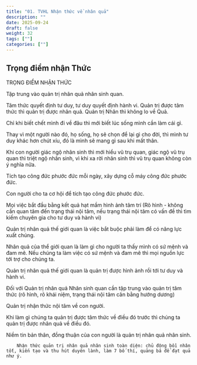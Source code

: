 ```yaml
---
title: "01. TVHL Nhận thức về nhân quả"
description: ""
date: 2025-09-24
draft: false
weight: 32
tags: [""]
categories: [""]
---
```


<!-- # 1. TVHL Nhận thức về nhân quả -->

## Trọng điểm nhận Thức

TRỌNG ĐIỂM NHẬN THỨC

Tập trung vào quản trị nhân quả nhân sinh quan.

Tâm thức quyết định tư duy, tư duy quyết định hành vi. Quản trị được tâm thức thì quản trị được nhân quả.
Quản trị Nhân thì không lo về Quả.

Chỉ khi biết chết mình đi về đâu thì mới biết lúc sống mình cần làm cái gì.

Thay vì một người nào đó, họ sống, họ sẽ chọn để lại gì cho đời, thì mình tư duy khác hơn chút xíu, đó là mình sẽ mang gì sau khi mất thân.

Khi con người giác ngộ nhân sinh thì mới hiểu vũ trụ quan, giác ngộ vũ trụ quan thì triệt ngộ nhân sinh, vì khi xa rời nhân sinh thì vũ trụ quan không còn ý nghĩa nữa.

Tích tạo công đức phước đức mỗi ngày, xây dựng cỗ máy công đức phước đức.

Con người cho ta cơ hội để tích tạo công đức phước đức.

Mọi việc bắt đầu bằng kết quả hạt mầm hình ảnh tâm trí (Rõ hình - không cần quan tâm đến trạng thái nội tâm, nếu trạng thái nội tâm có vấn đề thì tìm kiếm chuyên gia cho tư duy và hành vi)

Quản trị nhân quả thế giới quan là việc bắt buộc phải làm để có năng lực xuất chúng.

Nhân quả của thể giới quan là làm gì cho người ta thấy mình có sứ mệnh và đam mê. Nếu chúng ta làm việc có sứ mệnh và đam mê thì mọi nguồn lực tới trợ cho chúng ta.

Quản trị nhân quả thế giới quan là quản trị được hình ảnh rồi tới tư duy và hành vi.

Đối với Quản trị nhân quả Nhân sinh quan cần tập trung vào quản trị tâm thức (rõ hình, rõ khái niệm, trạng thái nội tâm cân bằng hướng dương)

Quản trị nhận thức nội tâm về con người.

Khi làm gì chúng ta quản trị được tâm thức về điều đó trước thì chúng ta quản trị được nhân quả về điều đó.

Niềm tin bản thân, đồng thuận của con người là quản trị nhân quả nhân sinh.

        Nhận thức quản trị nhân quả nhân sinh toàn diện: chủ động bồi nhân tốt, kiến tạo và thu hút duyên lành, làm 7 bố thí, quảng bá để đạt quả như ý.